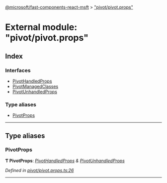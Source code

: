 [@microsoft/fast-components-react-msft](../README.md) > ["pivot/pivot.props"](../modules/_pivot_pivot_props_.md)

# External module: "pivot/pivot.props"

## Index

### Interfaces

* [PivotHandledProps](../interfaces/_pivot_pivot_props_.pivothandledprops.md)
* [PivotManagedClasses](../interfaces/_pivot_pivot_props_.pivotmanagedclasses.md)
* [PivotUnhandledProps](../interfaces/_pivot_pivot_props_.pivotunhandledprops.md)

### Type aliases

* [PivotProps](_pivot_pivot_props_.md#pivotprops)

---

## Type aliases

<a id="pivotprops"></a>

###  PivotProps

**Ƭ PivotProps**: *[PivotHandledProps](../interfaces/_pivot_pivot_props_.pivothandledprops.md) & [PivotUnhandledProps](../interfaces/_pivot_pivot_props_.pivotunhandledprops.md)*

*Defined in [pivot/pivot.props.ts:26](https://github.com/Microsoft/fast-dna/blob/164dd3ca/packages/fast-components-react-msft/src/pivot/pivot.props.ts#L26)*

___

